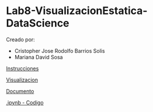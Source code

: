 # Lab8-VisualizacionEstatica-DataScience

Creado por:

- Cristopher Jose Rodolfo Barrios Solis
- Mariana David Sosa


[Instrucciones](./instrucciones/Laboratorio8.pdf)

[Visualizacion](./visualizacion/eleciones.pdf)

[Documento](./visualizacion/documento.pdf)

[.ipynb - Codigo](./VisualizacionEstatica.ipynb)
